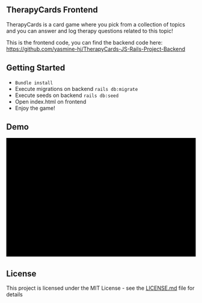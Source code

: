 ## TherapyCards Frontend

TherapyCards is a card game where you pick from a collection of topics and you can answer and log therapy questions related to this topic!

This is the frontend code, you can find the backend code here: https://github.com/yasmine-hj/TherapyCards-JS-Rails-Project-Backend

## Getting Started

* ```Bundle install```
* Execute migrations on backend ```rails db:migrate```
* Execute seeds on backend ```rails db:seed```
* Open index.html on frontend
* Enjoy the game!

## Demo
![demo](demo/demo.gif)

## License

This project is licensed under the MIT License - see the [LICENSE.md](LICENSE.md) file for details
